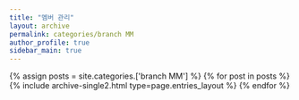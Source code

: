 ```yaml
---
title: "멤버 관리"
layout: archive
permalink: categories/branch MM
author_profile: true
sidebar_main: true
---
```



{% assign posts = site.categories.['branch MM'] %}
{% for post in posts %} {% include archive-single2.html type=page.entries_layout %} {% endfor %}